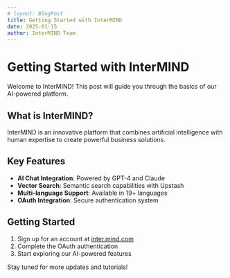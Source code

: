 ```yaml
---
# layout: BlogPost
title: Getting Started with InterMIND
date: 2025-01-15
author: InterMIND Team
---
```


# Getting Started with InterMIND

Welcome to InterMIND! This post will guide you through the basics of our AI-powered platform.

<!--more-->

## What is InterMIND?

InterMIND is an innovative platform that combines artificial intelligence with human expertise to create powerful business solutions.

## Key Features

- **AI Chat Integration**: Powered by GPT-4 and Claude
- **Vector Search**: Semantic search capabilities with Upstash
- **Multi-language Support**: Available in 19+ languages
- **OAuth Integration**: Secure authentication system

## Getting Started

1. Sign up for an account at [inter.mind.com](https://inter.mind.com)
2. Complete the OAuth authentication
3. Start exploring our AI-powered features

Stay tuned for more updates and tutorials!
